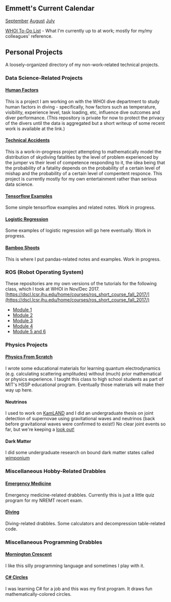 ## Emmett's Current Calendar
[September](SepCalendar.md)
[August](AugCalendar.md)
[July](JulyCalendar.md)

[WHOI To-Do List](https://emmettk.github.io/todo-whoi.html) - What I'm currently up to at work; mostly for my/my colleagues' reference. 

## Personal Projects 
A loosely-organized directory of my non-work-related technical projects.
### Data Science-Related Projects
#### [Human Factors](https://emmettk.github.io/HumanFactors/HumanFactorsDivingReport.html)
This is a project I am working on with the WHOI dive department to study human factors in diving - specifically, how factors such as temperature, visibility, experience level, task loading, etc, influence dive outcomes and diver performance. (This repository is private for now to protect the privacy of the divers until the data is aggregated but a short writeup of some recent work is available at the link.) 
#### [Technical Accidents](https://github.com/emmettk/TechnicalAccidents)
This is a work-in-progress project attempting to mathematically model the distribution of skydiving fatalities by the level of problem experienced by the jumper vs their level of competence responding to it, the idea being that the probability of a fatality depends on the probability of a certain level of mishap and the probability of a certain level of compentent responce. This project is currently mostly for my own entertainment rather than serious data science. 
#### [Tensorflow Examples](https://github.com/emmettk/TensorFlowExamples)
Some simple tensorflow examples and related notes. Work in progress.
#### [Logistic Regression](https://github.com/emmettk/LogisticRegression)
Some examples of logistic regression will go here eventually. Work in progress.
#### [Bamboo Shoots](https://github.com/emmettk/bamboo-shoots)
This is where I put pandas-related notes and examples. Work in progress.

### ROS (Robot Operating System)
These repositories are my own versions of the tutorials for the following class, which I took at WHOI in Nov/Dec 2017.
[https://dscl.lcsr.jhu.edu/home/courses/ros_short_course_fall_2017/](https://dscl.lcsr.jhu.edu/home/courses/ros_short_course_fall_2017/)
- [Module 1](https://github.com/emmettk/beginner_tutorials)
- [Module 2](https://github.com/emmettk/learning_tf)
- [Module 3](https://github.com/emmettk/joy_twist)
- [Module 4](https://github.com/emmettk/edumip_my_robot)
- [Module 5 and 6](https://github.com/emmettk/edumip_my_robot_gazebo_ros)

### Physics Projects
#### [Physics From Scratch](http://www.physicsfromscratch.xyz)
I wrote some educational materials for learning quantum electrodynamics (e.g. calculating scattering amplitudes) without (much) prior mathematical or physics experience. I taught this class to high school students as part of MIT's HSSP educational program. Eventually those materials will make their way up here.
#### Neutrinos
I used to work on [KamLAND](http://www.awa.tohoku.ac.jp/kamlande/) and I did an undergraduate thesis on joint detection of supernovae using gravitational waves and neutrinos (back before gravitational waves were confirmed to exist!) 
No clear joint events so far, but we're keeping a [look out!](https://arxiv.org/abs/1606.07155)

#### Dark Matter
I did some undergraduate research on bound dark matter states called [wimponium](https://arxiv.org/abs/1610.07617)


### Miscellaneous Hobby-Related Drabbles
#### [Emergency Medicine](https://github.com/emmettk/EMT)
Emergency medicine-related drabbles. Currently this is just a little quiz program for my NREMT recert exam. 
#### [Diving](https://github.com/emmettk/diving)
Diving-related drabbles. Some calculators and decompression table-related code. 

### Miscellaneous Programming Drabbles
#### [Mornington Crescent](https://github.com/emmettk/MorningtonCrescent)
I like this silly programming language and sometimes I play with it.
#### [C# Circles](https://github.com/emmettk/csharp_circles)
I was learning C# for a job and this was my first program. It draws fun mathematically-colored circles. 
